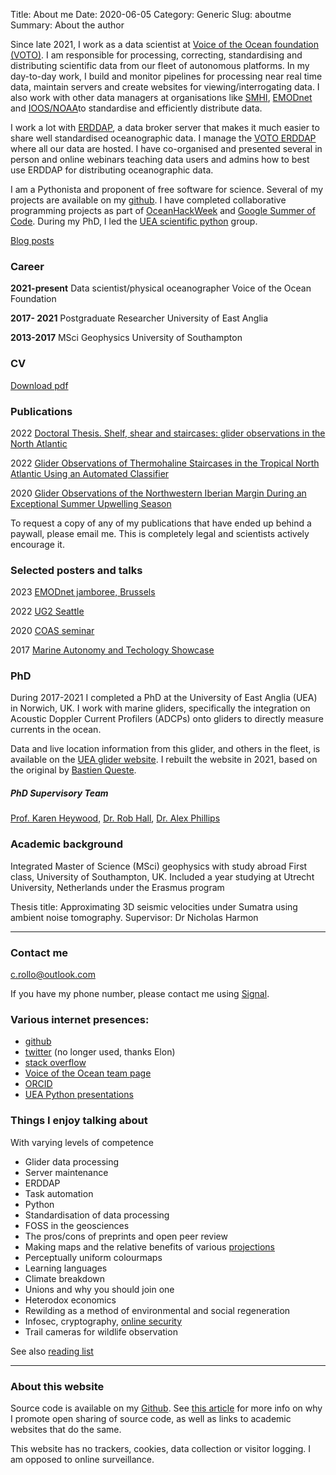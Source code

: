 Title: About me
Date: 2020-06-05
Category: Generic
Slug: aboutme
Summary: About the author

Since late 2021, I work as a data scientist at [Voice of the Ocean foundation (VOTO)](https://voiceoftheocean.org/en). I am responsible for processing, correcting, standardising and distributing scientific data from our fleet of autonomous platforms. In my day-to-day work, I build and monitor pipelines for processing near real time data, maintain servers and create websites for viewing/interrogating data. I also work with other data managers at organisations like [SMHI](https://www.smhi.se/en),  [EMODnet](https://emodnet.ec.europa.eu/en) and [IOOS/NOAA](https://ioos.noaa.gov/)to standardise and efficiently distribute data.

I work a lot with [ERDDAP](https://github.com/ERDDAP/erddap), a data broker server that makes it much easier to share well standardised oceanographic data. I manage the [VOTO ERDDAP](https://erddap.observations.voiceoftheocean.org/erddap/index.html) where all our data are hosted. I have co-organised and presented several in person and online webinars teaching data users and admins how to best use ERDDAP for distributing oceanographic data.

I am a Pythonista and proponent of free software for science. Several of my projects are available on my [github](https://github.com/callumrollo). I have completed collaborative programming projects as part of [OceanHackWeek](/hackweek.html) and [Google Summer of Code](https://summerofcode.withgoogle.com/). During my PhD, I led the [UEA scientific python](https://ueapy.github.io/) group.

[Blog posts](/)

### Career

**2021-present** Data scientist/physical oceanographer Voice of the Ocean Foundation

**2017- 2021** Postgraduate Researcher University of East Anglia

**2013-2017** MSci Geophysics University of Southampton

### CV

[Download pdf](../images/callum-rollo-cv.pdf)

### Publications

2022 [Doctoral Thesis. Shelf, shear and staircases: glider observations in the North Atlantic](https://ueaeprints.uea.ac.uk/id/eprint/87555/)

2022 [Glider Observations of Thermohaline Staircases in the Tropical North Atlantic Using an Automated Classifier](https://gi.copernicus.org/articles/11/359/2022/)

2020 [Glider Observations of the Northwestern Iberian Margin During an Exceptional Summer Upwelling Season](https://doi.org/10.1029/2019JC015804)

To request a copy of any of my publications that have ended up behind a paywall, please email me. This is completely legal and scientists actively encourage it.

### Selected posters and talks
2023 [EMODnet jamboree, Brussels](../images/emodnet_2023.pdf)

2022 [UG2 Seattle](../images/ug2_2022.pdf)

2020 [COAS seminar](../images/Rollo_COAS_2020_low_res.pdf)

2017 [Marine Autonomy and Techology Showcase](../images/poster_omura_17.pdf)

### PhD

During 2017-2021 I completed a PhD at the University of East Anglia (UEA) in Norwich, UK. I work with marine gliders, specifically the integration on Acoustic Doppler Current Profilers (ADCPs) onto gliders to directly measure currents in the ocean.

Data and live location information from this glider, and others in the fleet, is available on the [UEA glider website](https://ueaglider.uea.ac.uk). I rebuilt the website in 2021, based on the original by [Bastien Queste](http://byqueste.com/).

##### PhD Supervisory Team

[Prof. Karen Heywood](https://people.uea.ac.uk/k_heywood), [Dr. Rob Hall](https://people.uea.ac.uk/robert_hall), [Dr. Alex Phillips](https://www.noc.ac.uk/people/abp)

### Academic background

Integrated Master of Science (MSci) geophysics with study abroad First class, University of Southampton, UK. Included a year studying at Utrecht University, Netherlands under the Erasmus program

Thesis title: Approximating 3D seismic velocities under Sumatra using ambient noise tomography.
Supervisor: Dr Nicholas Harmon

-----------------------

### Contact me

[c.rollo@outlook.com](mailto:c.rollo@outlook.com)

If you have my phone number, please contact me using [Signal](https://www.signal.org/).

### Various internet presences:

- [github](https://github.com/callumrollo)
- [twitter](https://twitter.com/callum_rollo) (no longer used, thanks Elon)
- [stack overflow](https://stackoverflow.com/users/13208790/marcos)
- [Voice of the Ocean team page](https://voiceoftheocean.org/meet-the-crew/)
- [ORCID](https://orcid.org/0000-0002-5134-7886)
- [UEA Python presentations](https://ueapy.github.io/author/callum-rollo.html) 

### Things I enjoy talking about

With varying levels of competence

- Glider data processing
- Server maintenance
- ERDDAP
- Task automation
- Python
- Standardisation of data processing
- FOSS in the geosciences
- The pros/cons of preprints and open peer review
- Making maps and the relative benefits of various [projections](https://xkcd.com/977/)
- Perceptually uniform colourmaps
- Learning languages
- Climate breakdown
- Unions and why you should join one
- Heterodox economics
- Rewilding as a method of environmental and social regeneration
- Infosec, cryptography, [online security](https://www.youtube.com/watch?v=dQw4w9WgXcQ)
- Trail cameras for wildlife observation

See also [reading list](/reading.html)

-------------------

### About this website

Source code is available on my [Github](https://github.com/callumrollo/callumrollo.github.io). See [this article](howto.html) for more info on why I promote open sharing  of source code, as well as links to academic websites that do the same.

This website has no trackers, cookies, data collection or visitor logging. I am opposed to online surveillance.
